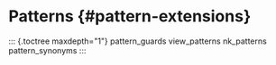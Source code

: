 Patterns {#pattern-extensions}
========

::: {.toctree maxdepth="1"}
pattern\_guards view\_patterns nk\_patterns pattern\_synonyms
:::
